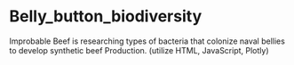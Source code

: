 # Belly_button_biodiversity
Improbable Beef is researching types of bacteria that colonize naval bellies to develop synthetic beef Production. (utilize HTML, JavaScript, Plotly)
